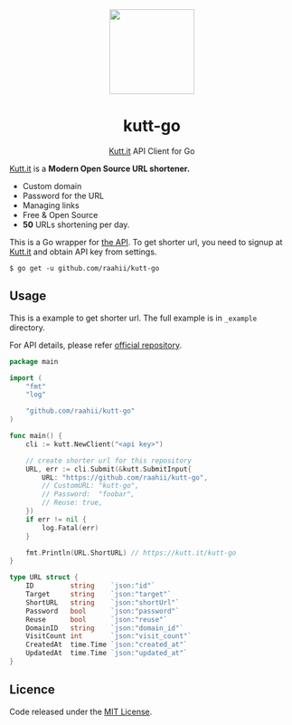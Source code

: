<div align="center">
  <img width="150" src="https://imgur.com/dk0StSP.png" />
</div>
<h1 align="center">kutt-go</h1>
<p align="center">
  <a href="https://kutt.it">Kutt.it</a> API Client for Go
</p>
<div align="center"></div>



[Kutt.it](https://kutt.it/) is a **Modern Open Source URL shortener.** 

- Custom domain
- Password for the URL
- Managing links
- Free & Open Source
- **50** URLs shortening per day.



This is a Go wrapper for [the API](https://github.com/thedevs-network/kutt). To get shorter url, you need to signup at [Kutt.it](https://kutt.it/login) and obtain API key from settings.

```
$ go get -u github.com/raahii/kutt-go
```



## Usage

This is a example to get shorter url. The full example is in `_example` directory. 

For API details, please refer [official repository](https://github.com/thedevs-network/kutt#api).

```go
package main

import (
	"fmt"
	"log"

	"github.com/raahii/kutt-go"
)

func main() {
	cli := kutt.NewClient("<api key>")

	// create shorter url for this repository
	URL, err := cli.Submit(&kutt.SubmitInput{
		URL: "https://github.com/raahii/kutt-go",
		// CustomURL: "kutt-go",
		// Password:  "foobar",
		// Reuse: true,
	})
	if err != nil {
		log.Fatal(err)
	}

	fmt.Println(URL.ShortURL) // https://kutt.it/kutt-go
}
```

```go
type URL struct {
	ID         string    `json:"id"`
	Target     string    `json:"target"`
	ShortURL   string    `json:"shortUrl"`
	Password   bool      `json:"password"`
	Reuse      bool      `json:"reuse"`
	DomainID   string    `json:"domain_id"`
	VisitCount int       `json:"visit_count"`
	CreatedAt  time.Time `json:"created_at"`
	UpdatedAt  time.Time `json:"updated_at"`
}
```



## Licence

Code released under the [MIT License](LICENSE).



